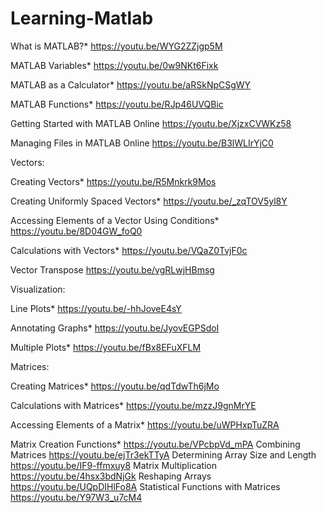 # Learning-Matlab

What is MATLAB?* https://youtu.be/WYG2ZZjgp5M

MATLAB Variables* https://youtu.be/0w9NKt6Fixk

MATLAB as a Calculator* https://youtu.be/aRSkNpCSgWY

MATLAB Functions* https://youtu.be/RJp46UVQBic

Getting Started with MATLAB Online https://youtu.be/XjzxCVWKz58

Managing Files in MATLAB Online https://youtu.be/B3lWLIrYjC0


Vectors:

Creating Vectors* https://youtu.be/R5Mnkrk9Mos

Creating Uniformly Spaced Vectors* https://youtu.be/_zqTOV5yl8Y

Accessing Elements of a Vector Using Conditions* https://youtu.be/8D04GW_foQ0

Calculations with Vectors* https://youtu.be/VQaZ0TvjF0c

Vector Transpose https://youtu.be/vgRLwjHBmsg


Visualization:

Line Plots* https://youtu.be/-hhJoveE4sY

Annotating Graphs* https://youtu.be/JyovEGPSdoI   

Multiple Plots* https://youtu.be/fBx8EFuXFLM


Matrices:

Creating Matrices* https://youtu.be/qdTdwTh6jMo

Calculations with Matrices* https://youtu.be/mzzJ9gnMrYE

Accessing Elements of a Matrix* https://youtu.be/uWPHxpTuZRA

Matrix Creation Functions* https://youtu.be/VPcbpVd_mPA
Combining Matrices https://youtu.be/ejTr3ekTTyA
Determining Array Size and Length https://youtu.be/IF9-ffmxuy8
Matrix Multiplication https://youtu.be/4hsx3bdNjGk
Reshaping Arrays https://youtu.be/UQpDIHlFo8A
Statistical Functions with Matrices https://youtu.be/Y97W3_u7cM4
